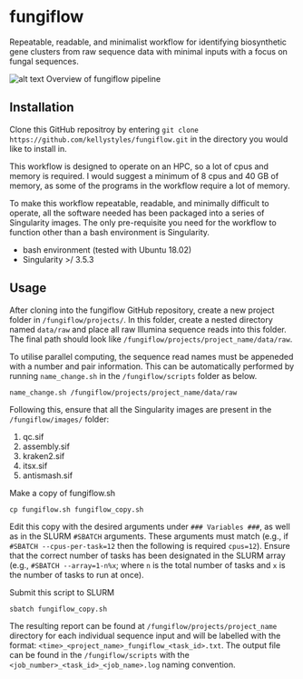 # fungiflow

Repeatable, readable, and minimalist workflow for identifying biosynthetic gene clusters from raw sequence data with minimal inputs with a focus on fungal sequences.

![alt text](https://github.com/kellystyles/fungiflow/blob/[branch]/image.jpg?raw=true)
Overview of fungiflow pipeline

## Installation
Clone this GitHub repositroy by entering ```git clone https://github.com/kellystyles/fungiflow.git``` in the directory you would like to install in.

This workflow is designed to operate on an HPC, so a lot of cpus and memory is required. I would suggest a minimum of 8 cpus and 40 GB of memory, as some of the programs in the workflow require a lot of memory.

To make this workflow repeatable, readable, and minimally difficult to operate, all the software needed has been packaged into a series of Singularity images. The only pre-requisite you need for the workflow to function other than a bash environment is Singularity.

- bash environment (tested with Ubuntu 18.02)
- Singularity >/ 3.5.3

## Usage

After cloning into the fungiflow GitHub repository, create a new project folder in `/fungiflow/projects/`. In this folder, create a nested directory named `data/raw` and place all raw Illumina sequence reads into this folder. The final path should look like `/fungiflow/projects/project_name/data/raw`.

To utilise parallel computing, the sequence read names must be appeneded with a number and pair information. This can be automatically performed by running `name_change.sh` in 
the `/fungiflow/scripts` folder as below.
```
name_change.sh /fungiflow/projects/project_name/data/raw
```

Following this, ensure that all the Singularity images are present in the `/fungiflow/images/` folder:
1. qc.sif
2. assembly.sif
3. kraken2.sif
4. itsx.sif
5. antismash.sif

Make a copy of fungiflow.sh
```
cp fungiflow.sh fungiflow_copy.sh
```
Edit this copy with the desired arguments under `### Variables ###`, as well as in the SLURM `#SBATCH` arguments. These arguments must match (e.g., if `#SBATCH --cpus-per-task=12` then the following is required `cpus=12`). Ensure that the correct number of tasks has been designated in the SLURM array (e.g., `#SBATCH --array=1-n%x`; where `n` is the total number of tasks and `x` is the number of tasks to run at once).

Submit this script to SLURM
``` 
sbatch fungiflow_copy.sh
```

The resulting report can be found at `/fungiflow/projects/project_name` directory for each individual sequence input and will be labelled with the format: `<time>_<project_name>_fungiflow_<task_id>.txt`.
The output file can be found in the `/fungiflow/scripts` with the `<job_number>_<task_id>_<job_name>.log` naming convention.
